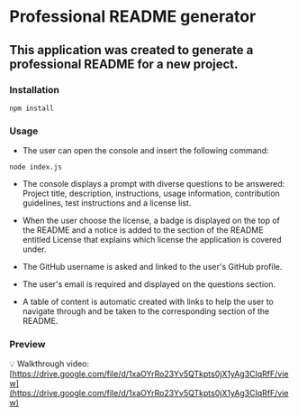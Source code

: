  # Professional README generator

## **This application was created to generate a professional README for a new project.**

### **Installation**

```
npm install
```

### **Usage**
 
* The user can open the console and insert the following command: 
```
node index.js
```
* The console displays a prompt with diverse questions to be answered: Project title, description, instructions, usage information, contribution guidelines, test instructions and a license list.

* When the user choose the license, a badge is displayed on the top of the README and a notice is added to the section of the README entitled License that explains which license the application is covered under.
* The GitHub username is asked and linked to the user's GitHub profile.
* The user's email is required and displayed on the questions section.
* A table of content is automatic created with links to help the user to navigate through and be taken to the corresponding section of the README. 



### **Preview**

💡 Walkthrough video: [https://drive.google.com/file/d/1xaOYrRo23Yv5QTkpts0jX1yAg3CIqRfF/view](https://drive.google.com/file/d/1xaOYrRo23Yv5QTkpts0jX1yAg3CIqRfF/view)